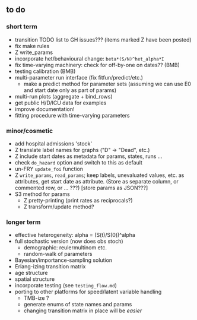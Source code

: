 ## to do

### short term

* transition TODO list to GH issues??? (items marked Z have been posted)
* fix make rules
* Z write_params
* incorporate het/behavioural change: `beta*(S/N)^het_alpha*I`
* fix time-varying machinery: check for off-by-one on dates?? (BMB)
* testing calibration (BMB)
* multi-parameter run interface (fix fitfun/predict/etc.)
    * make a predict method for parameter sets (assuming we can use E0 and start date only as part of params)
* multi-run plots (aggregate + bind_rows)	
* get public H/D/ICU data for examples
* improve documentation!
* fitting procedure with time-varying parameters

### minor/cosmetic

* add hospital admissions 'stock'
* Z translate label names for graphs ("D" -> "Dead", etc.)
* Z include start dates as metadata for params, states, runs ... 
* check `do_hazard` option and switch to this as default
* un-FRY `update_foi` function
* Z `write_params`, `read_params`; keep labels, unevaluated values, etc. as attributes, get start date as attribute. (Store as separate column, or commented row, or ... ???) [store params as JSON???]
* S3 method for params
    * Z pretty-printing (print rates as reciprocals?)
	* Z transform/update method?


### longer term

* effective heterogeneity: alpha  = (S(t)/S(0))^alpha
* full stochastic version (now does obs stoch)
    * demographic: reulermultinom etc.
    * random-walk of parameters
* Bayesian/importance-sampling solution
* Erlang-izing transition matrix
* age structure
* spatial structure
* incorporate testing (see `testing_flow.md`)
* porting to other platforms for speed/latent variable handling 
     * TMB-ize ?
	 * generate enums of state names and params
	 * changing transition matrix in place will be *easier*
